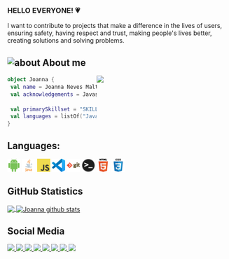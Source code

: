 ### HELLO EVERYONE! 💗

I want to contribute to projects that make a difference in the lives of users, ensuring safety, having respect and trust, making people's lives better, creating solutions and solving problems.

## <img width="45" alt="about" src="https://raw.github.com/elizarov/elizarov/master/about.png"> About me

<img align="right" width="300" src="https://i2.wp.com/allhtaccess.info/wp-content/uploads/2018/03/programming.gif?fit=1281%2C716&ssl=1" />

```kotlin
object Joanna {
 val name = Joanna Neves Malta
 val acknowledgements = Javascript
 
 val primarySkillset = "SKILLS"
 val languages = listOf("Java", "HTML", "JavaScript", "CSS", "React", "Ruby") 
}
```

## **Languages:**  

<code><img height="30" src="https://raw.githubusercontent.com/github/explore/80688e429a7d4ef2fca1e82350fe8e3517d3494d/topics/android/android.png"></code>
<code><img height="30" src="https://raw.githubusercontent.com/github/explore/80688e429a7d4ef2fca1e82350fe8e3517d3494d/topics/java/java.png"></code>
<code><img height="30" src="https://raw.githubusercontent.com/github/explore/80688e429a7d4ef2fca1e82350fe8e3517d3494d/topics/javascript/javascript.png"></code>
<code><img height="30" src="https://raw.githubusercontent.com/github/explore/80688e429a7d4ef2fca1e82350fe8e3517d3494d/topics/visual-studio-code/visual-studio-code.png"></code>
<code><img height="30" src="https://raw.githubusercontent.com/github/explore/80688e429a7d4ef2fca1e82350fe8e3517d3494d/topics/git/git.png"></code>
<code><img height="30" src="https://raw.githubusercontent.com/github/explore/80688e429a7d4ef2fca1e82350fe8e3517d3494d/topics/terminal/terminal.png"></code>
<code><img height="30" src="https://raw.githubusercontent.com/github/explore/80688e429a7d4ef2fca1e82350fe8e3517d3494d/topics/html/html.png"></code>
<code><img height="30" src="https://raw.githubusercontent.com/github/explore/80688e429a7d4ef2fca1e82350fe8e3517d3494d/topics/css/css.png"></code>


## **GitHub Statistics**

<a href="https://github.com/Joannaneves">
  <img align="center" src="https://github-readme-stats.vercel.app/api/top-langs/?username=joannaneves&theme=dracula&hide_langs_below=1" />
</a>

<a href="https://github.com/JoannaNeves">
 <img align="center" src="https://github-readme-stats.vercel.app/api?username=joannaneves&show_icons=true&theme=dracula&line_height=27" alt="Joanna github stats"/>
</a>

## **Social Media**

 <a href="mailto:joannanevesmalta@gmail.com" target="_blank">
<img src="https://img.shields.io/badge/Gmail-D14836?style=for-the-badge&logo=gmail&logoColor=white" />
 </a>
 <a href="https://www.instagram.com/joanna.malta" target="_blank">
<img src="https://img.shields.io/badge/Instagram-E4405F?style=for-the-badge&logo=instagram&logoColor=white" />
 </a>
  <a href="https://www.twitter.com/doritosecheddar" target="_blank">
<img src="https://img.shields.io/badge/Twitter-1DA1F2?style=for-the-badge&logo=twitter&logoColor=white" />
 </a>
  <a href="https://www.linkedin.com/in/joanna-neves-malta/" target="_blank">
<img src="https://img.shields.io/badge/LinkedIn-0077B5?style=for-the-badge&logo=linkedin&logoColor=white" />
 </a>
  <a href="https://pt.stackoverflow.com/users/265091/joanna-neves-malta" target="_blank">
<img src="https://img.shields.io/badge/Stack_Overflow-FE7A16?style=for-the-badge&logo=stack-overflow&logoColor=white" />
 </a>
<a href="https://www.twitch.tv/joannamalta" target="_blank">
<img src="https://img.shields.io/badge/Twitch-9146FF?style=for-the-badge&logo=twitch&logoColor=white" />
 </a>
<a href="https://steamcommunity.com/id/joannadarc/" target="_blank">
<img src="https://img.shields.io/badge/Steam-000000?style=for-the-badge&logo=steam&logoColor=white" />
 </a>
 <a href="https://account.xbox.com/pt-BR/Profile?xr=Joanna6034" target="_blank">
<img src="https://img.shields.io/badge/Xbox-107C10?style=for-the-badge&logo=xbox&logoColor=white" />
 </a>
